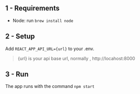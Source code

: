 ## 1 -  Requirements

 -  Node: run `brew install node`

## 2 - Setup

Add `REACT_APP_API_URL={url}` to your .env.

> {url} is your api base url, normally , http://locahost:8000


## 3 - Run

The app runs with the command `npm start`